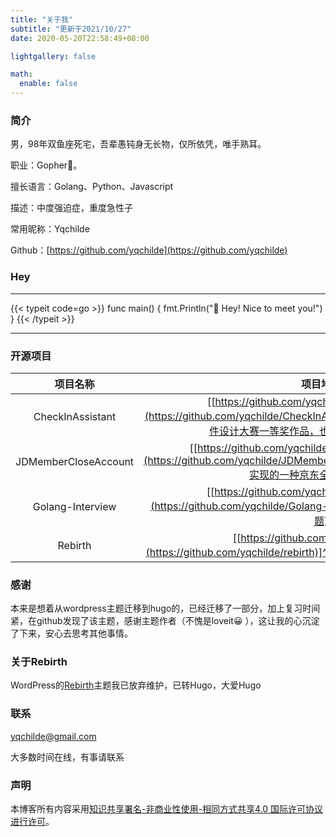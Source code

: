 ```yaml
---
title: "关于我"
subtitle: "更新于2021/10/27"
date: 2020-05-20T22:58:49+08:00

lightgallery: false

math:
  enable: false
---
```


### 简介

男，98年双鱼座死宅，吾辈愚钝身无长物，仅所依凭，唯手熟耳。

职业：Gopher🐒。

擅长语言：Golang、Python、Javascript

描述：中度强迫症，重度急性子

常用昵称：Yqchilde

Github：[https://github.com/yqchilde](https://github.com/yqchilde)

### Hey

---

{{< typeit code=go >}}
func main() {
    fmt.Println("👋 Hey! Nice to meet you!")
}
{{< /typeit >}}

---

### 开源项目

|       项目名称       |                           项目地址                           |
| :------------------: | :----------------------------------------------------------: |
|   CheckInAssistant   | [[https://github.com/yqchilde/CheckInAssistant](https://github.com/yqchilde/CheckInAssistant)]^(🤡是我参加山东省大学生软件设计大赛一等奖作品，也是我毕设答辩优秀作品) |
| JDMemberCloseAccount | [[https://github.com/yqchilde/JDMemberCloseAccount](https://github.com/yqchilde/JDMemberCloseAccount)]^(Python+Selenium实现的一种京东全自动退会方案) |
|   Golang-Interview   | [[https://github.com/yqchilde/Golang-Interview](https://github.com/yqchilde/Golang-Interview)]^(收集的一些Golang笔试题) |
|       Rebirth        | [[https://github.com/yqchilde/rebirth](https://github.com/yqchilde/rebirth)]^(一款简约优雅响应式WordPress主题) |

### 感谢

本来是想着从wordpress主题迁移到hugo的，已经迁移了一部分，加上复习时间紧，在github发现了该主题，感谢主题作者（不愧是loveit😀 ），这让我的心沉淀了下来，安心去思考其他事情。

### 关于Rebirth

WordPress的[Rebirth](https://github.com/yqchilde/rebirth)主题我已放弃维护，已转Hugo，大爱Hugo

### 联系

<yqchilde@gmail.com>

大多数时间在线，有事请联系

### 声明

本博客所有内容采用[知识共享署名-非商业性使用-相同方式共享4.0 国际许可协议进行许可](https://creativecommons.org/licenses/by-nc-sa/4.0/)。